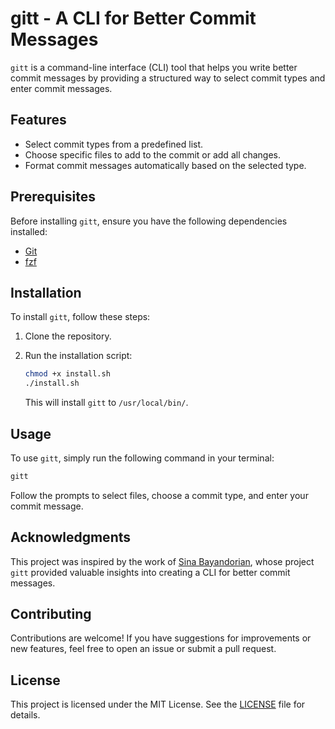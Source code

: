 # gitt - A CLI for Better Commit Messages

`gitt` is a command-line interface (CLI) tool that helps you write better commit messages by providing a structured way to select commit types and enter commit messages.

## Features

- Select commit types from a predefined list.
- Choose specific files to add to the commit or add all changes.
- Format commit messages automatically based on the selected type.

## Prerequisites

Before installing `gitt`, ensure you have the following dependencies installed:

- [Git](https://git-scm.com/)
- [fzf](https://github.com/junegunn/fzf)

## Installation

To install `gitt`, follow these steps:

1. Clone the repository.
2. Run the installation script:

   ```bash
   chmod +x install.sh
   ./install.sh
   ```

   This will install `gitt` to `/usr/local/bin/`.

## Usage

To use `gitt`, simply run the following command in your terminal:

```bash
gitt
```

Follow the prompts to select files, choose a commit type, and enter your commit message.

## Acknowledgments

This project was inspired by the work of [Sina Bayandorian](https://github.com/sina-byn/gitt), whose project `gitt` provided valuable insights into creating a CLI for better commit messages.

## Contributing

Contributions are welcome! If you have suggestions for improvements or new features, feel free to open an issue or submit a pull request.

## License

This project is licensed under the MIT License. See the [LICENSE](LICENSE) file for details.
